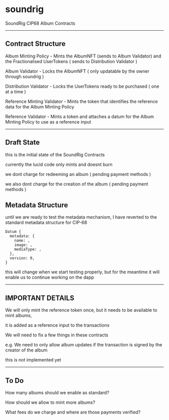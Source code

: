 # soundrig

SoundRig CIP68 Album Contracts

---

## Contract Structure

Album Minting Policy - Mints the AlbumNFT (sends to Album Validator) and the Fractionalised UserTokens ( sends to Distribution Validator ) 

Album Validator - Locks the AlbumNFT ( only updatable by the owner through soundrig )

Distribution Validator - Locks the UserTokens ready to be purchased ( one at a time )

Reference Minting Validator - Mints the token that identifies the reference data for the Album Minting Policy

Reference Validator - Mints a token and attaches a datum for the Album Minting Policy to use as a reference input

---

## Draft State

this is the initial state of the SoundRig Contracts

currently the lucid code only mints and doesnt burn

we dont charge for redeeming an album ( pending payment methods )

we also dont charge for the creation of the album ( pending payment methods )

## Metadata Structure

until we are ready to test the metadata mechanism, I have reverted to the standard metadata structure for CIP-68

```
Datum {
  metadata: {
    name: ,
    image: ,
    mediaType: ,
  },
  version: 0,
}
```

this will change when we start testing properly, but for the meantime it will enable us to continue working on the dapp

---

## IMPORTANT DETAILS

We will only mint the reference token once, but it needs to be available to mint albums,

it is added as a reference input to the transactions

We will need to fix a few things in these contracts

e.g. We need to only allow album updates if the transaction is signed by the creator of the album

this is not implemented yet

---

## To Do 

How many albums should we enable as standard?

How should we allow to mint more albums?

What fees do we charge and where are those payments verified?